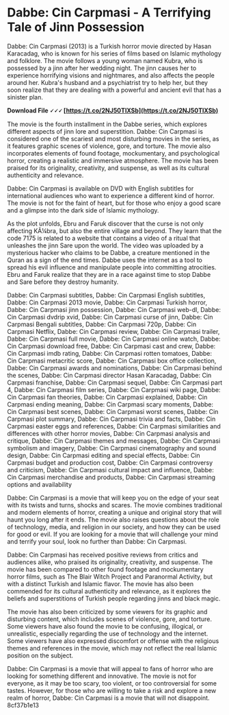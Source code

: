 # Dabbe: Cin Carpmasi - A Terrifying Tale of Jinn Possession
 
Dabbe: Cin Carpmasi (2013) is a Turkish horror movie directed by Hasan Karacadag, who is known for his series of films based on Islamic mythology and folklore. The movie follows a young woman named Kubra, who is possessed by a jinn after her wedding night. The jinn causes her to experience horrifying visions and nightmares, and also affects the people around her. Kubra's husband and a psychiatrist try to help her, but they soon realize that they are dealing with a powerful and ancient evil that has a sinister plan.
 
**Download File 🗸🗸🗸 [https://t.co/2NJ50TlXSb](https://t.co/2NJ50TlXSb)**


 
The movie is the fourth installment in the Dabbe series, which explores different aspects of jinn lore and superstition. Dabbe: Cin Carpmasi is considered one of the scariest and most disturbing movies in the series, as it features graphic scenes of violence, gore, and torture. The movie also incorporates elements of found footage, mockumentary, and psychological horror, creating a realistic and immersive atmosphere. The movie has been praised for its originality, creativity, and suspense, as well as its cultural authenticity and relevance.
 
Dabbe: Cin Carpmasi is available on DVD with English subtitles for international audiences who want to experience a different kind of horror. The movie is not for the faint of heart, but for those who enjoy a good scare and a glimpse into the dark side of Islamic mythology.
  
As the plot unfolds, Ebru and Faruk discover that the curse is not only affecting KÃ¼bra, but also the entire village and beyond. They learn that the code 7175 is related to a website that contains a video of a ritual that unleashes the jinn Sare upon the world. The video was uploaded by a mysterious hacker who claims to be Dabbe, a creature mentioned in the Quran as a sign of the end times. Dabbe uses the internet as a tool to spread his evil influence and manipulate people into committing atrocities. Ebru and Faruk realize that they are in a race against time to stop Dabbe and Sare before they destroy humanity.
 
Dabbe: Cin Carpmasi subtitles,  Dabbe: Cin Carpmasi English subtitles,  Dabbe: Cin Carpmasi 2013 movie,  Dabbe: Cin Carpmasi Turkish horror,  Dabbe: Cin Carpmasi jinn possession,  Dabbe: Cin Carpmasi web-dl,  Dabbe: Cin Carpmasi dvdrip xvid,  Dabbe: Cin Carpmasi curse of jinn,  Dabbe: Cin Carpmasi Bengali subtitles,  Dabbe: Cin Carpmasi 720p,  Dabbe: Cin Carpmasi Netflix,  Dabbe: Cin Carpmasi review,  Dabbe: Cin Carpmasi trailer,  Dabbe: Cin Carpmasi full movie,  Dabbe: Cin Carpmasi online watch,  Dabbe: Cin Carpmasi download free,  Dabbe: Cin Carpmasi cast and crew,  Dabbe: Cin Carpmasi imdb rating,  Dabbe: Cin Carpmasi rotten tomatoes,  Dabbe: Cin Carpmasi metacritic score,  Dabbe: Cin Carpmasi box office collection,  Dabbe: Cin Carpmasi awards and nominations,  Dabbe: Cin Carpmasi behind the scenes,  Dabbe: Cin Carpmasi director Hasan Karacadag,  Dabbe: Cin Carpmasi franchise,  Dabbe: Cin Carpmasi sequel,  Dabbe: Cin Carpmasi part 4,  Dabbe: Cin Carpmasi film series,  Dabbe: Cin Carpmasi wiki page,  Dabbe: Cin Carpmasi fan theories,  Dabbe: Cin Carpmasi explained,  Dabbe: Cin Carpmasi ending meaning,  Dabbe: Cin Carpmasi scary moments,  Dabbe: Cin Carpmasi best scenes,  Dabbe: Cin Carpmasi worst scenes,  Dabbe: Cin Carpmasi plot summary,  Dabbe: Cin Carpmasi trivia and facts,  Dabbe: Cin Carpmasi easter eggs and references,  Dabbe: Cin Carpmasi similarities and differences with other horror movies,  Dabbe: Cin Carpmasi analysis and critique,  Dabbe: Cin Carpmasi themes and messages,  Dabbe: Cin Carpmasi symbolism and imagery,  Dabbe: Cin Carpmasi cinematography and sound design,  Dabbe: Cin Carpmasi editing and special effects,  Dabbe: Cin Carpmasi budget and production cost,  Dabbe: Cin Carpmasi controversy and criticism,  Dabbe: Cin Carpmasi cultural impact and influence,  Dabbe: Cin Carpmasi merchandise and products,  Dabbe: Cin Carpmasi streaming options and availability
 
Dabbe: Cin Carpmasi is a movie that will keep you on the edge of your seat with its twists and turns, shocks and scares. The movie combines traditional and modern elements of horror, creating a unique and original story that will haunt you long after it ends. The movie also raises questions about the role of technology, media, and religion in our society, and how they can be used for good or evil. If you are looking for a movie that will challenge your mind and terrify your soul, look no further than Dabbe: Cin Carpmasi.
  
Dabbe: Cin Carpmasi has received positive reviews from critics and audiences alike, who praised its originality, creativity, and suspense. The movie has been compared to other found footage and mockumentary horror films, such as The Blair Witch Project and Paranormal Activity, but with a distinct Turkish and Islamic flavor. The movie has also been commended for its cultural authenticity and relevance, as it explores the beliefs and superstitions of Turkish people regarding jinns and black magic.
 
The movie has also been criticized by some viewers for its graphic and disturbing content, which includes scenes of violence, gore, and torture. Some viewers have also found the movie to be confusing, illogical, or unrealistic, especially regarding the use of technology and the internet. Some viewers have also expressed discomfort or offense with the religious themes and references in the movie, which may not reflect the real Islamic position on the subject.
 
Dabbe: Cin Carpmasi is a movie that will appeal to fans of horror who are looking for something different and innovative. The movie is not for everyone, as it may be too scary, too violent, or too controversial for some tastes. However, for those who are willing to take a risk and explore a new realm of horror, Dabbe: Cin Carpmasi is a movie that will not disappoint.
 8cf37b1e13
 
